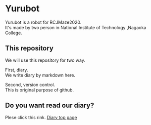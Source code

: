# Yurubot
Yurubot is a robot for RCJMaze2020.  
It's made by two person in National Institute of Technology ,Nagaoka College.  

## This repository
We will use this repository for two way.  

First, diary.  
We write diary by markdown here.  

Second, version control.  
This is original purpose of github.  

## Do you want read our diary?  
Plese click this rink. 
[Diary top page](diary/top.md)
